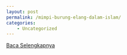 ```yaml
---
layout: post
permalink: /mimpi-burung-elang-dalam-islam/
categories:
    - Uncategorized
---
```


[Baca Selengkapnya](/02)